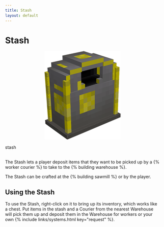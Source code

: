 ```yaml
---
title: Stash
layout: default
---
```

# Stash

<div class="infobox box text-center">
    <p style="text-align:center;"><img src="../../assets/images/items/stashbox.png" alt="Stashbox"></p>
    <recipe>stash</recipe>
</div>
<br>

The Stash lets a player deposit items that they want to be picked up by a {% worker courier %} to take to the {% building warehouse %}.

The Stash can be crafted at the {% building sawmill %} or by the player.
<br>

## Using the Stash

To use the Stash, right-click on it to bring up its inventory, which works like a chest. 
Put items in the stash and a Courier from the nearest Warehouse will pick them up and deposit them in the Warehouse for workers or your own {% include links/systems.html key="request" %}.
